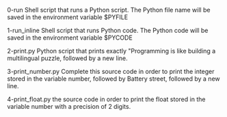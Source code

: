 0-run
Shell script that runs a Python script.
The Python file name will be saved in the environment variable $PYFILE

1-run_inline
Shell script that runs Python code.
The Python code will be saved in the environment variable $PYCODE

2-print.py
Python script that prints exactly "Programming is like building a multilingual puzzle, followed by a new line.

3-print_number.py
Complete this source code in order to print the integer stored in the variable number, followed by Battery street,
followed by a new line.

4-print_float.py
the source code in order to print the float stored in the variable number with a precision of 2 digits.
